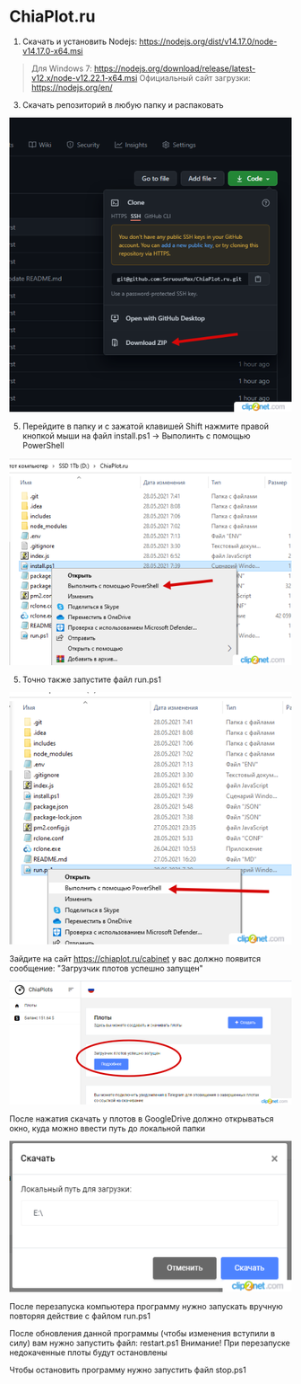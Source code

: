 # ChiaPlot.ru

1. Скачать и установить Nodejs: https://nodejs.org/dist/v14.17.0/node-v14.17.0-x64.msi
> Для Windows 7: https://nodejs.org/download/release/latest-v12.x/node-v12.22.1-x64.msi
> Официальный сайт загрузки: https://nodejs.org/en/

3. Скачать репозиторий в любую папку и распаковать

![GitHub Logo](/images/repo.png)

5. Перейдите в папку и с зажатой клавишей Shift нажмите правой кнопкой мыши на файл install.ps1 -> Выполинть с помощью PowerShell

![GitHub Logo](/images/powershell.png)

5. Точно также запустите файл run.ps1

![GitHub Logo](/images/powershell1.png)

Зайдите на сайт https://chiaplot.ru/cabinet у вас должно появится сообщение: "Загрузчик плотов успешно запущен"

![GitHub Logo](/images/done.png)

После нажатия скачать у плотов в GoogleDrive должно открываться окно, куда можно ввести путь до локальной папки

![GitHub Logo](/images/patch.png)

После перезапуска компьютера программу нужно запускать вручную повторяя действие с файлом run.ps1

После обновления данной программы (чтобы изменения вступили в силу) вам нужно запустить файл: restart.ps1
Внимание! При перезапуске недокаченные плоты будут остановлены

Чтобы остановить программу нужно запустить файл stop.ps1
